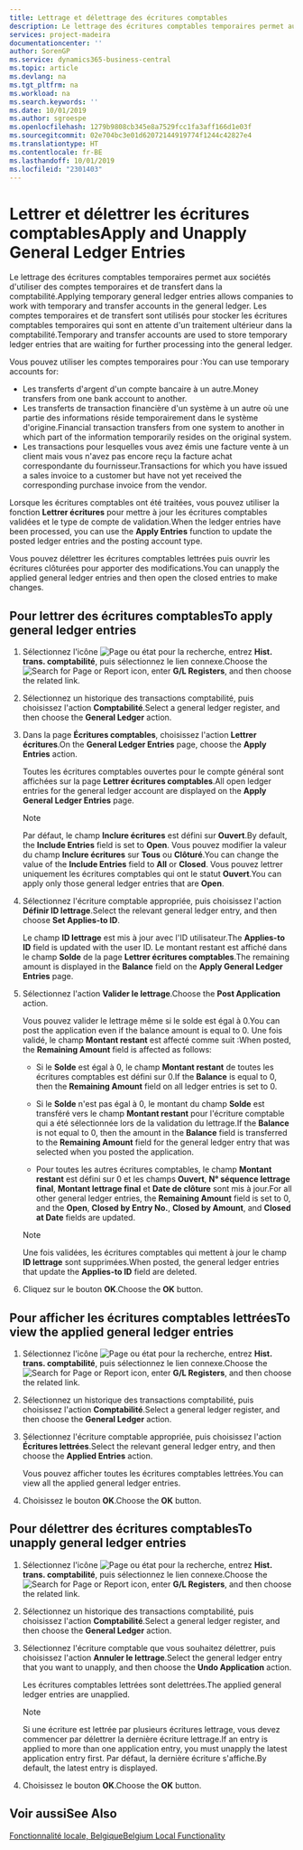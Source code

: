 ```yaml
---
title: Lettrage et délettrage des écritures comptables
description: Le lettrage des écritures comptables temporaires permet aux sociétés d'utiliser des comptes temporaires et de transfert dans la comptabilité. Les comptes temporaires et de transfert sont utilisés pour stocker les écritures comptables temporaires qui sont en attente d'un traitement ultérieur dans la comptabilité.
services: project-madeira
documentationcenter: ''
author: SorenGP
ms.service: dynamics365-business-central
ms.topic: article
ms.devlang: na
ms.tgt_pltfrm: na
ms.workload: na
ms.search.keywords: ''
ms.date: 10/01/2019
ms.author: sgroespe
ms.openlocfilehash: 1279b9808cb345e8a7529fcc1fa3aff166d1e03f
ms.sourcegitcommit: 02e704bc3e01d62072144919774f1244c42827e4
ms.translationtype: HT
ms.contentlocale: fr-BE
ms.lasthandoff: 10/01/2019
ms.locfileid: "2301403"
---
```

# <a name="apply-and-unapply-general-ledger-entries"></a><span data-ttu-id="6a127-104">Lettrer et délettrer les écritures comptables</span><span class="sxs-lookup"><span data-stu-id="6a127-104">Apply and Unapply General Ledger Entries</span></span>
<span data-ttu-id="6a127-105">Le lettrage des écritures comptables temporaires permet aux sociétés d'utiliser des comptes temporaires et de transfert dans la comptabilité.</span><span class="sxs-lookup"><span data-stu-id="6a127-105">Applying temporary general ledger entries allows companies to work with temporary and transfer accounts in the general ledger.</span></span> <span data-ttu-id="6a127-106">Les comptes temporaires et de transfert sont utilisés pour stocker les écritures comptables temporaires qui sont en attente d'un traitement ultérieur dans la comptabilité.</span><span class="sxs-lookup"><span data-stu-id="6a127-106">Temporary and transfer accounts are used to store temporary ledger entries that are waiting for further processing into the general ledger.</span></span>  

 <span data-ttu-id="6a127-107">Vous pouvez utiliser les comptes temporaires pour :</span><span class="sxs-lookup"><span data-stu-id="6a127-107">You can use temporary accounts for:</span></span>  

- <span data-ttu-id="6a127-108">Les transferts d'argent d'un compte bancaire à un autre.</span><span class="sxs-lookup"><span data-stu-id="6a127-108">Money transfers from one bank account to another.</span></span>  
- <span data-ttu-id="6a127-109">Les transferts de transaction financière d'un système à un autre où une partie des informations réside temporairement dans le système d'origine.</span><span class="sxs-lookup"><span data-stu-id="6a127-109">Financial transaction transfers from one system to another in which part of the information temporarily resides on the original system.</span></span>  
- <span data-ttu-id="6a127-110">Les transactions pour lesquelles vous avez émis une facture vente à un client mais vous n'avez pas encore reçu la facture achat correspondante du fournisseur.</span><span class="sxs-lookup"><span data-stu-id="6a127-110">Transactions for which you have issued a sales invoice to a customer but have not yet received the corresponding purchase invoice from the vendor.</span></span>  

 <span data-ttu-id="6a127-111">Lorsque les écritures comptables ont été traitées, vous pouvez utiliser la fonction **Lettrer écritures** pour mettre à jour les écritures comptables validées et le type de compte de validation.</span><span class="sxs-lookup"><span data-stu-id="6a127-111">When the ledger entries have been processed, you can use the **Apply Entries** function to update the posted ledger entries and the posting account type.</span></span>  

 <span data-ttu-id="6a127-112">Vous pouvez délettrer les écritures comptables lettrées puis ouvrir les écritures clôturées pour apporter des modifications.</span><span class="sxs-lookup"><span data-stu-id="6a127-112">You can unapply the applied general ledger entries and then open the closed entries to make changes.</span></span>  

## <a name="to-apply-general-ledger-entries"></a><span data-ttu-id="6a127-113">Pour lettrer des écritures comptables</span><span class="sxs-lookup"><span data-stu-id="6a127-113">To apply general ledger entries</span></span>  

1.  <span data-ttu-id="6a127-114">Sélectionnez l'icône ![Page ou état pour la recherche](../../media/ui-search/search_small.png "Page ou état pour la recherche"), entrez **Hist. trans. comptabilité**, puis sélectionnez le lien connexe.</span><span class="sxs-lookup"><span data-stu-id="6a127-114">Choose the ![Search for Page or Report](../../media/ui-search/search_small.png "Search for Page or Report icon") icon, enter **G/L Registers**, and then choose the related link.</span></span>  
2.  <span data-ttu-id="6a127-115">Sélectionnez un historique des transactions comptabilité, puis choisissez l'action **Comptabilité**.</span><span class="sxs-lookup"><span data-stu-id="6a127-115">Select a general ledger register, and then choose the **General Ledger** action.</span></span>  
3.  <span data-ttu-id="6a127-116">Dans la page **Écritures comptables**, choisissez l'action **Lettrer écritures**.</span><span class="sxs-lookup"><span data-stu-id="6a127-116">On the **General Ledger Entries** page, choose the **Apply Entries** action.</span></span>  

    <span data-ttu-id="6a127-117">Toutes les écritures comptables ouvertes pour le compte général sont affichées sur la page **Lettrer écritures comptables**.</span><span class="sxs-lookup"><span data-stu-id="6a127-117">All open ledger entries for the general ledger account are displayed on the **Apply General Ledger Entries** page.</span></span>  

    > [!NOTE]  
    >  <span data-ttu-id="6a127-118">Par défaut, le champ **Inclure écritures** est défini sur **Ouvert**.</span><span class="sxs-lookup"><span data-stu-id="6a127-118">By default, the **Include Entries** field is set to **Open**.</span></span> <span data-ttu-id="6a127-119">Vous pouvez modifier la valeur du champ **Inclure écritures** sur **Tous** ou **Clôturé**.</span><span class="sxs-lookup"><span data-stu-id="6a127-119">You can change the value of the **Include Entries** field to **All** or **Closed**.</span></span> <span data-ttu-id="6a127-120">Vous pouvez lettrer uniquement les écritures comptables qui ont le statut **Ouvert**.</span><span class="sxs-lookup"><span data-stu-id="6a127-120">You can apply only those general ledger entries that are **Open**.</span></span>  

4.  <span data-ttu-id="6a127-121">Sélectionnez l'écriture comptable appropriée, puis choisissez l'action **Définir ID lettrage**.</span><span class="sxs-lookup"><span data-stu-id="6a127-121">Select the relevant general ledger entry, and then choose **Set Applies-to ID**.</span></span>  

    <span data-ttu-id="6a127-122">Le champ **ID lettrage** est mis à jour avec l'ID utilisateur.</span><span class="sxs-lookup"><span data-stu-id="6a127-122">The **Applies-to ID** field is updated with the user ID.</span></span> <span data-ttu-id="6a127-123">Le montant restant est affiché dans le champ **Solde** de la page **Lettrer écritures comptables**.</span><span class="sxs-lookup"><span data-stu-id="6a127-123">The remaining amount is displayed in the **Balance** field on the **Apply General Ledger Entries** page.</span></span>  

5.  <span data-ttu-id="6a127-124">Sélectionnez l'action **Valider le lettrage**.</span><span class="sxs-lookup"><span data-stu-id="6a127-124">Choose the **Post Application** action.</span></span>  

    <span data-ttu-id="6a127-125">Vous pouvez valider le lettrage même si le solde est égal à 0.</span><span class="sxs-lookup"><span data-stu-id="6a127-125">You can post the application even if the balance amount is equal to 0.</span></span> <span data-ttu-id="6a127-126">Une fois validé, le champ **Montant restant** est affecté comme suit :</span><span class="sxs-lookup"><span data-stu-id="6a127-126">When posted, the **Remaining Amount** field is affected as follows:</span></span>  

    - <span data-ttu-id="6a127-127">Si le **Solde** est égal à 0, le champ **Montant restant** de toutes les écritures comptables est défini sur 0.</span><span class="sxs-lookup"><span data-stu-id="6a127-127">If the **Balance** is equal to 0, then the **Remaining Amount** field on all ledger entries is set to 0.</span></span>  

    - <span data-ttu-id="6a127-128">Si le **Solde** n'est pas égal à 0, le montant du champ **Solde** est transféré vers le champ **Montant restant** pour l'écriture comptable qui a été sélectionnée lors de la validation du lettrage.</span><span class="sxs-lookup"><span data-stu-id="6a127-128">If the **Balance** is not equal to 0, then the amount in the **Balance** field is transferred to the **Remaining Amount** field for the general ledger entry that was selected when you posted the application.</span></span>  

    - <span data-ttu-id="6a127-129">Pour toutes les autres écritures comptables, le champ **Montant restant** est défini sur 0 et les champs **Ouvert**, **N° séquence lettrage final**, **Montant lettrage final** et **Date de clôture** sont mis à jour.</span><span class="sxs-lookup"><span data-stu-id="6a127-129">For all other general ledger entries, the **Remaining Amount** field is set to 0, and the **Open**, **Closed by Entry No.**, **Closed by Amount**, and **Closed at Date** fields are updated.</span></span>  

    > [!NOTE]  
    >  <span data-ttu-id="6a127-130">Une fois validées, les écritures comptables qui mettent à jour le champ **ID lettrage** sont supprimées.</span><span class="sxs-lookup"><span data-stu-id="6a127-130">When posted, the general ledger entries that update the **Applies-to ID** field are deleted.</span></span>  

6.  <span data-ttu-id="6a127-131">Cliquez sur le bouton **OK**.</span><span class="sxs-lookup"><span data-stu-id="6a127-131">Choose the **OK** button.</span></span>  

## <a name="to-view-the-applied-general-ledger-entries"></a><span data-ttu-id="6a127-132">Pour afficher les écritures comptables lettrées</span><span class="sxs-lookup"><span data-stu-id="6a127-132">To view the applied general ledger entries</span></span>  

1.  <span data-ttu-id="6a127-133">Sélectionnez l'icône ![Page ou état pour la recherche](../../media/ui-search/search_small.png "Page ou état pour la recherche"), entrez **Hist. trans. comptabilité**, puis sélectionnez le lien connexe.</span><span class="sxs-lookup"><span data-stu-id="6a127-133">Choose the ![Search for Page or Report](../../media/ui-search/search_small.png "Search for Page or Report icon") icon, enter **G/L Registers**, and then choose the related link.</span></span>  
2.  <span data-ttu-id="6a127-134">Sélectionnez un historique des transactions comptabilité, puis choisissez l'action **Comptabilité**.</span><span class="sxs-lookup"><span data-stu-id="6a127-134">Select a general ledger register, and then choose the **General Ledger** action.</span></span>  
3.  <span data-ttu-id="6a127-135">Sélectionnez l'écriture comptable appropriée, puis choisissez l'action **Écritures lettrées**.</span><span class="sxs-lookup"><span data-stu-id="6a127-135">Select the relevant general ledger entry, and then choose the **Applied Entries** action.</span></span>  

    <span data-ttu-id="6a127-136">Vous pouvez afficher toutes les écritures comptables lettrées.</span><span class="sxs-lookup"><span data-stu-id="6a127-136">You can view all the applied general ledger entries.</span></span>  

4.  <span data-ttu-id="6a127-137">Choisissez le bouton **OK**.</span><span class="sxs-lookup"><span data-stu-id="6a127-137">Choose the **OK** button.</span></span>  

## <a name="to-unapply-general-ledger-entries"></a><span data-ttu-id="6a127-138">Pour délettrer des écritures comptables</span><span class="sxs-lookup"><span data-stu-id="6a127-138">To unapply general ledger entries</span></span>  

1.  <span data-ttu-id="6a127-139">Sélectionnez l'icône ![Page ou état pour la recherche](../../media/ui-search/search_small.png "Page ou état pour la recherche"), entrez **Hist. trans. comptabilité**, puis sélectionnez le lien connexe.</span><span class="sxs-lookup"><span data-stu-id="6a127-139">Choose the ![Search for Page or Report](../../media/ui-search/search_small.png "Search for Page or Report icon") icon, enter **G/L Registers**, and then choose the related link.</span></span>  
2.  <span data-ttu-id="6a127-140">Sélectionnez un historique des transactions comptabilité, puis choisissez l'action **Comptabilité**.</span><span class="sxs-lookup"><span data-stu-id="6a127-140">Select a general ledger register, and then choose the **General Ledger** action.</span></span>  
3.  <span data-ttu-id="6a127-141">Sélectionnez l'écriture comptable que vous souhaitez délettrer, puis choisissez l'action **Annuler le lettrage**.</span><span class="sxs-lookup"><span data-stu-id="6a127-141">Select the general ledger entry that you want to unapply, and then choose the **Undo Application** action.</span></span>  

    <span data-ttu-id="6a127-142">Les écritures comptables lettrées sont delettrées.</span><span class="sxs-lookup"><span data-stu-id="6a127-142">The applied general ledger entries are unapplied.</span></span>  

    > [!NOTE]  
    >  <span data-ttu-id="6a127-143">Si une écriture est lettrée par plusieurs écritures lettrage, vous devez commencer par délettrer la dernière écriture lettrage.</span><span class="sxs-lookup"><span data-stu-id="6a127-143">If an entry is applied to more than one application entry, you must unapply the latest application entry first.</span></span> <span data-ttu-id="6a127-144">Par défaut, la dernière écriture s'affiche.</span><span class="sxs-lookup"><span data-stu-id="6a127-144">By default, the latest entry is displayed.</span></span>  

4.  <span data-ttu-id="6a127-145">Choisissez le bouton **OK**.</span><span class="sxs-lookup"><span data-stu-id="6a127-145">Choose the **OK** button.</span></span>  

## <a name="see-also"></a><span data-ttu-id="6a127-146">Voir aussi</span><span class="sxs-lookup"><span data-stu-id="6a127-146">See Also</span></span>  
[<span data-ttu-id="6a127-147">Fonctionnalité locale, Belgique</span><span class="sxs-lookup"><span data-stu-id="6a127-147">Belgium Local Functionality</span></span>](belgium-local-functionality.md)
